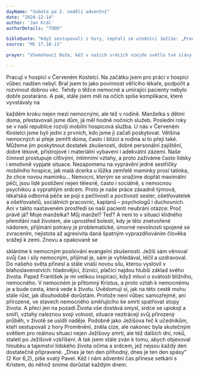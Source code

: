 ```yaml
---
dayName: "Sobota po 2. neděli adventní"
date: "2024-12-14"
author: 'Jan Král'
authorDetails: "TODO"

bibleQuote: "Když sestupovali z hory, zeptali se učedníci Ježíše: „Pročpak učitelé Zákona říkají, že napřed musí přijít Eliáš?“ Odpověděl: „Eliáš jistě přijde a obnoví všechno. Ale říkám vám: Eliáš už přišel, ale nepoznali ho a udělali s ním, co chtěli. Tak i Syn člověka bude od nich trpět.“ Tehdy učedníci pochopili, že jim mluvil o Janu Křtiteli."
source: "Mt 17,10-13"

prayer: "Všemohoucí Bože, kéž v našich srdcích vzejde světlo tvé slávy, a až příchod tvého jednorozeného Syna zapudí všechny temnoty noci, ať se ukáže, že jsme synové světla. Prosíme o to skrze tvého Syna…"

---
```


Pracuji v hospici v Červeném Kostelci. Na začátku jsem pro práci v hospici vůbec nadšen nebyl. Bral jsem to jako povinnost věřícího lékaře, podpořit a rozvinout dobrou věc. Tehdy o těžce nemocné a umírající pacienty nebylo dobře postaráno. A pak, stále jsem měl na očích spíše komplikace, které vyvstávaly na
 
každém kroku nejen mezi nemocnými, ale též v rodině. Manželka s dětmi doma, přestavovali jsme dům, já měl hodně nočních služeb.
Poslední roky se v naší republice rozvíjí mobilní hospicová služba. U nás v Červeném Kostelci jsme byli jedni z prvních, kdo jsme ji začali poskytovat. Většina nemocných si přeje zemřít doma, často i blízcí a rodina si to přejí také. Můžeme jim poskytnout dostatek zkušeností, dobré personální zajištění, dobré lékové, přístrojové i materiální vybavení i adekvátní zázemí. Naše činnost prostupuje citlivými, intimními vztahy, a proto zažíváme často lidsky i emotivně vypjaté situace. Nezapomenu na vyprávění jedné sestřičky mobilního hospice, jak malá dcerka u lůžka zemřelé maminky prosí tatínka, že chce novou maminku…
Nemocní, kterým se snažíme dopřát maximální péči, jsou lidé postižení nejen tělesně, často i sociálně, s nemocnou psychikou a vyprahlým srdcem. Proto je naše práce zásadně týmová, lékařská odborná péče se pojí s pečlivostí a poctivostí sester, ošetřovatelek a ošetřovatelů, sociálních pracovnic, kaplanů – psychologů i duchovních. Ani v takto nastaveném prostředí se naši pacienti neubrání otázce: Proč právě já? Moje manželka? Můj manžel? Teď? A není to v situaci klidného přemítání nad životem, ale uprostřed bolesti, kdy je tělo znetvořené nádorem, přijímání potravy je problematické, úmorné nevolnosti spojené se zvracením, nejistota až agresivita daná špatným vyprazdňováním člověka srážejí k zemi. Znovu a opakovaně se
 
skláníme k nemocným posilováni evangelní zkušeností. Ježíš sám věnoval svůj čas i síly nemocným, přijímal je, sám je vyhledával, léčil a uzdravoval. Do našeho světa přinesl a stále vnáší novou sílu, kterou vyslovil v blahoslavenstvích: hladovějící, žíznící, plačící najdou hlubší základ svého života.
Papež František je mi velikou inspirací, když mluví o svátosti bližního, nemocného. V nemocném je přítomný Kristus, a proto vztah k nemocnému je a bude cesta, která vede k životu. Uvědomuji si, jak na této cestě mohu stále růst, jak dlouhodobě dorůstám. Protože není vůbec samozřejmé, ani přirozené, ve stavech nemocného směřujícího ke smrti spatřovat stopy života. A přeci jen na pozadí Života vše dostává smysl, srdce se upokojí a smíří, vztahy naleznou svoji volnost, situace neztrácejí svůj přirozený průběh, v životě se usídlí naděje. Podobně jako Ježíšova řeč k učedníkům, kteří sestupovali z hory Proměnění, zněla cize, ale nakonec byla skutečným světlem pro reálnou situaci nejen Ježíšovy smrti, ale též dalších dní, roků, staletí po Ježíšově vzkříšení.
A tak jsem stále zván k tomu, abych objevoval hloubku a tajemství lidského života očima a srdcem, jež nejsou každý den dostatečně připravené. „Dnes je ten den příhodný, dnes je ten den spásy“ (2 Kor 6,2), píše svatý Pavel. Kéž i nám adventní čas přinese setkání s Kristem, do něhož smíme dorůstat každým dnem.
